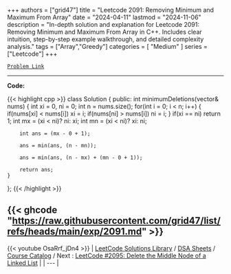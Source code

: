 
+++
authors = ["grid47"]
title = "Leetcode 2091: Removing Minimum and Maximum From Array"
date = "2024-04-11"
lastmod = "2024-11-06"
description = "In-depth solution and explanation for Leetcode 2091: Removing Minimum and Maximum From Array in C++. Includes clear intuition, step-by-step example walkthrough, and detailed complexity analysis."
tags = ["Array","Greedy"]
categories = [
    "Medium"
]
series = ["Leetcode"]
+++



[`Problem Link`](https://leetcode.com/problems/removing-minimum-and-maximum-from-array/description/)

---
**Code:**

{{< highlight cpp >}}
class Solution {
public:
    int minimumDeletions(vector<int>& nums) {
        int xi = 0, ni = 0;
        int n = nums.size();
        for(int i = 0; i < n; i++) {
            if(nums[xi] < nums[i])
                xi = i;
            if(nums[ni] > nums[i])
                ni = i;
        }
        if(xi == ni) return 1;
        int mx = (xi < ni)? ni: xi;
        int mn = (xi < ni)? xi: ni;

        int ans = (mx - 0 + 1);
        
        ans = min(ans, (n - mn));
        
        ans = min(ans, (n - mx) + (mn - 0 + 1));
                
        return ans;
    }
};
{{< /highlight >}}

{{< ghcode "https://raw.githubusercontent.com/grid47/list/refs/heads/main/exp/2091.md" >}}
---
{{< youtube OsaRrf_jDn4 >}}
| [LeetCode Solutions Library](https://grid47.xyz/leetcode/) / [DSA Sheets](https://grid47.xyz/sheets/) / [Course Catalog](https://grid47.xyz/courses/) / Next : [LeetCode #2095: Delete the Middle Node of a Linked List](https://grid47.xyz/posts/leetcode-2095-delete-the-middle-node-of-a-linked-list-solution/) |
| --- |
